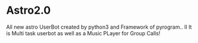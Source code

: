 # Astro2.0
All new astro UserBot created by python3 and Framework of pyrogram.. II It is Multi task userbot as well as a Music PLayer for Group Calls!
